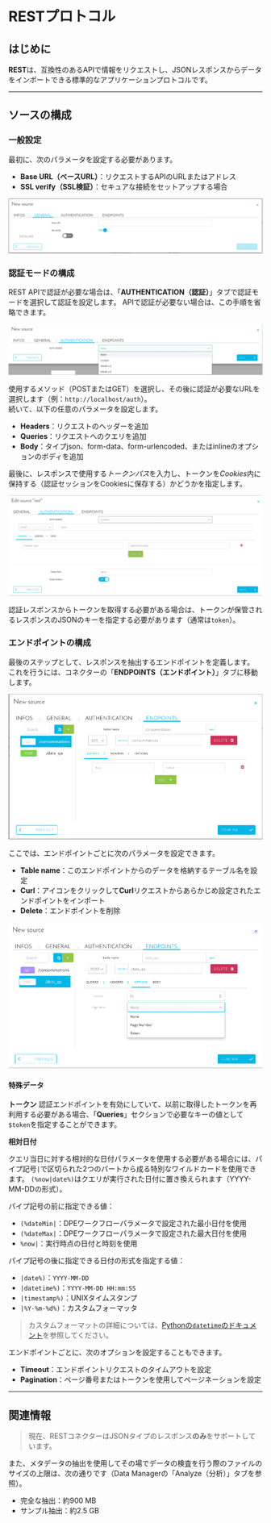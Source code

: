 # RESTプロトコル

## はじめに

**REST**は、互換性のあるAPIで情報をリクエストし、JSONレスポンスからデータをインポートできる標準的なアプリケーションプロトコルです。

---
## ソースの構成

### 一般設定

最初に、次のパラメータを設定する必要があります。
* **Base URL（ベースURL）**：リクエストするAPIのURLまたはアドレス
* **SSL verify（SSL検証）**：セキュアな接続をセットアップする場合

![1](picts/Picture1.png)

### 認証モードの構成

REST APIで認証が必要な場合は、「**AUTHENTICATION（認証）**」タブで認証モードを選択して認証を設定します。
APIで認証が必要ない場合は、この手順を省略できます。

![2](picts/Picture2.png)

使用するメソッド（POSTまたはGET）を選択し、その後に認証が必要なURLを選択します（例：`http://localhost/auth`）。  
続いて、以下の任意のパラメータを設定します。
* **Headers**：リクエストのヘッダーを追加
* **Queries**：リクエストへのクエリを追加
* **Body**：タイプjson、form-data、form-urlencoded、またはinlineのオプションのボディを追加

最後に、レスポンスで使用する*トークンパス*を入力し、トークンを*Cookies*内に保持する（認証セッションをCookiesに保存する）かどうかを指定します。

![3](picts/Picture3.png)

認証レスポンスからトークンを取得する必要がある場合は、トークンが保管されるレスポンスのJSONのキーを指定する必要があります（通常は`token`）。 

### エンドポイントの構成

最後のステップとして、レスポンスを抽出するエンドポイントを定義します。
これを行うには、コネクターの「**ENDPOINTS（エンドポイント）**」タブに移動します。

![4](picts/Picture4.png)

ここでは、エンドポイントごとに次のパラメータを設定できます。
* **Table name**：このエンドポイントからのデータを格納するテーブル名を設定
* **Curl**：アイコンをクリックして**Curl**リクエストからあらかじめ設定されたエンドポイントをインポート
* **Delete**：エンドポイントを削除

![5](picts/Picture5.png)

#### 特殊データ

**トークン** 
認証エンドポイントを有効にしていて、以前に取得したトークンを再利用する必要がある場合、「**Queries**」セクションで必要なキーの値として`$token`を指定することができます。

**相対日付**

クエリ当日に対する相対的な日付パラメータを使用する必要がある場合には、パイプ記号`|`で区切られた2つのパートから成る特別なワイルドカードを使用できます。
`(%now|date%)`はクエリが実行された日付に置き換えられます（YYYY-MM-DDの形式）。
 
パイプ記号の前に指定できる値：
* `(%dateMin|`：DPEワークフローパラメータで設定された最小日付を使用
* `(%dateMax|`：DPEワークフローパラメータで設定された最大日付を使用
* `%now|`：実行時点の日付と時刻を使用

パイプ記号の後に指定できる日付の形式を指定する値：
* `|date%)`：`YYYY-MM-DD`
* `|datetime%)`：`YYYY-MM-DD HH:mm:SS`
* `|timestamp%)`：UNIXタイムスタンプ
* `|%Y-%m-%d%)`：カスタムフォーマッタ

> カスタムフォーマットの詳細については、[Pythonの`datetime`のドキュメント](https://docs.python.org/3/library/datetime.html#strftime-and-strptime-format-codes)を参照してください。



エンドポイントごとに、次のオプションを設定することもできます。
* **Timeout**：エンドポイントリクエストのタイムアウトを設定
* **Pagination**：ページ番号またはトークンを使用してページネーションを設定

---
## 関連情報

> 現在、RESTコネクターはJSONタイプのレスポンス**のみ**をサポートしています。

また、メタデータの抽出を使用してその場でデータの検査を行う際のファイルのサイズの上限は、次の通りです（Data Managerの「Analyze（分析）」タブを参照）。
* 完全な抽出：約900 MB
* サンプル抽出：約2.5 GB
